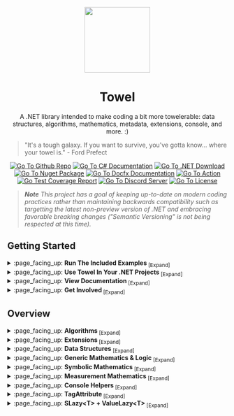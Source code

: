 <p align="center">
	<a href="#"><img src="https://github.com/ZacharyPatten/Towel/blob/main/.github/Resources/Logo.svg?raw=true" height="150"></a>
</p>

<h1 align="center">
	Towel
</h1>

<p align="center">
	A .NET library intended to make coding a bit more towelerable: data structures, algorithms, mathematics, metadata, extensions, console, and more. :)
</p>

> "It's a tough galaxy. If you want to survive, you've gotta know... where your towel is." - Ford Prefect

<p align="center">
	<a href="https://github.com/ZacharyPatten/Towel"><img src="https://img.shields.io/badge/github-repo-%2324292e?logo=github" title="Go To Github Repo"></a>
	<a href="https://docs.microsoft.com/en-us/dotnet/csharp/"><img src="https://img.shields.io/badge/language-C%23-%23178600" title="Go To C# Documentation"></a>
	<a href="https://dotnet.microsoft.com/download"><img src="https://img.shields.io/badge/dynamic/xml?color=%23512bd4&label=target&query=%2F%2FTargetFramework%5B1%5D&url=https%3A%2F%2Fraw.githubusercontent.com%2FZacharyPatten%2FTowel%2Fmain%2FSources%2FTowel%2FTowel.csproj&logo=.net" title="Go To .NET Download"></a>
	<a href="https://www.nuget.org/packages/Towel"><img src="https://img.shields.io/nuget/v/Towel.svg?logo=nuget" title="Go To Nuget Package" /></a>
	<a href="https://zacharypatten.github.io/Towel/index.html"><img src="https://github.com/ZacharyPatten/Towel/blob/main/.github/Resources/docfx-badge.svg?raw=true" title="Go To Docfx Documentation"></a>
	<a href="https://github.com/ZacharyPatten/Towel/actions/workflows/Continuous%20Integration.yml"><img src="https://github.com/ZacharyPatten/Towel/actions/workflows/Continuous%20Integration.yml/badge.svg" title="Go To Action"></a>
	<a href="https://zacharypatten.github.io/Towel/coveragereport/index.html"><img src="https://img.shields.io/badge/dynamic/xml?color=yellow&label=coverage&query=%2F%2Fcoverage%5B1%5D%2F%40line-rate-percentage&url=https%3A%2F%2Fraw.githubusercontent.com%2FZacharyPatten%2FTowel%2Fgh-pages%2Fcoveragereport%2Fcoverage.xml" title="Go Test Coverage Report" /></a>
	<a href="https://discord.gg/4XbQbwF"><img src="https://img.shields.io/discord/557244925712924684?logo=discord&logoColor=ffffff&color=7389D8" title="Go To Discord Server" /></a>
	<a href="https://github.com/ZacharyPatten/Towel/blob/main/License.md"><img src="https://img.shields.io/badge/license-MIT-green.svg" title="Go To License" /></a>
</p>

> _**Note** This project has a goal of keeping up-to-date on modern coding practices rather than maintaining backwards compatibility such as targetting the latest non-preview version of .NET and embracing favorable breaking changes ("Semantic Versioning" is not being respected at this time)._

## Getting Started

<details>
<summary>
:page_facing_up: <strong>Run The Included Examples </strong><sub>[Expand]</sub>
</summary>
<p>

> Towel has [Examples](https://github.com/ZacharyPatten/Towel/tree/main/Examples) included in this repository.
> 
> [Download](https://github.com/ZacharyPatten/Towel/archive/main.zip) this repository and unzip the contents.
> 
> There are no custom build processes. Towel should build with any standard .NET build process, but one of the following is recommended:
> 
> <details>
> <summary>
> :page_facing_up: <strong>Visual Studio </strong><sub>[Expand]</sub>
> </summary>
> <p>
> 
> > 1. Install [Visual Studio](https://visualstudio.microsoft.com/) if not already installed.
> > 
> > 2. Open the <sub><a href="Towel.sln"><img src="https://raw.githubusercontent.com/ZacharyPatten/Towel/main/.github/Resources/file-16.svg" title="File"></a></sub> **`Towel.sln`** file in Visual Studio.
> > 
> > - _(optional) [Here are some settings you change in Visual Studio](https://gist.github.com/ZacharyPatten/693f35653f6c21fbe6c85444792e524b)._
>
> </p>
> </details>
>
> <details>
> <summary>
> :page_facing_up: <strong>Visual Studio Code </strong><sub>[Expand]</sub>
> </summary>
> <p>
> 
> > 1. Install the [.NET SDK](https://dotnet.microsoft.com/download) if not already installed.
> > 
> > 2. Install [Visual Studio Code](https://visualstudio.microsoft.com/) if not already installed.
> > 
> > 3. Open the <sub><a href="#"><img src="https://raw.githubusercontent.com/ZacharyPatten/Towel/main/.github/Resources/file-directory-16.svg" title="Directory"></a></sub> **`root folder`** of the repository in Visual Studio Code.
> > 
> > _The following files are included in the repository:_
> > - `.vscode/extensions.json` <sub>recommends Vistual Studio Code extension dependencies</sub>
> > - `.vscode/launch.json` <sub>includes the configurations for debugging the examples</sub>
> > - `.vscode/settings.json` <sub>automatically applies settings to the workspace</sub>
> > - `.vscode/tasks.json` <sub>includes the commands to build the projects</sub>
> > 
> > _Visual Studio Code Extensions (will be prompted to install these when you open the folder):_
> > - `ms-vscode.csharp` <sub>C# support</sub>
> > - `formulahendry.dotnet-test-explorer` _(optional)_ <sub>MSTest unit testing support</sub>
> > - `aisoftware.tt-processor` _(optional)_ <sub>T4 Template support</sub>
> > - `zbecknell.t4-support` _(optional)_ <sub>T4 Template syntax highlighting</sub>
>
> </p>
> </details>

</p>
</details>

<details>
<summary>
:page_facing_up: <strong>Use Towel In Your .NET Projects </strong><sub>[Expand]</sub>
</summary>
<p>

> - Your project must target the same or newer version of .NET as Towel. [See this documentation on how to check the current target of your project](https://docs.microsoft.com/en-us/dotnet/standard/frameworks). Towel targets the following version of .NET: <sub><a href="https://dotnet.microsoft.com/download"><img src="https://img.shields.io/badge/dynamic/xml?color=%23512bd4&label=target&query=%2F%2FTargetFramework%5B1%5D&url=https%3A%2F%2Fraw.githubusercontent.com%2FZacharyPatten%2FTowel%2Fmain%2FSources%2FTowel%2FTowel.csproj&logo=.net" title="Go To .NET Download"></a></sub>
>
> - Towel has a nuget package: <sub><a href="https://www.nuget.org/packages/Towel"><img src="https://img.shields.io/nuget/v/Towel.svg?logo=nuget" title="Go To Nuget Package"/></a></sub><br/>Instructions on how to reference the package are included on nuget.org _(click the badge)_.
>
> - If you use Towel and would be willing to show it, here is a badge you can copy-paste into your readme: <sub><a href="#"><img src="https://github.com/ZacharyPatten/Towel/blob/main/.github/Resources/UsingTowel.svg?raw=true" title="Go To Towel"></a></sub>
>   ```html
>   <a href="https://github.com/ZacharyPatten/Towel"><img src="https://github.com/ZacharyPatten/Towel/blob/main/.github/Resources/UsingTowel.svg?raw=true" title="Go To Towel"></a>
>   ```
>
> - Share your work. If you use Towel in one of your projects we want to hear about it. :)

</p>
</details>

<details>
<summary>
:page_facing_up: <strong>View Documentation </strong><sub>[Expand]</sub>
</summary>
<p>

> - Change Log: https://github.com/ZacharyPatten/Towel/releases
> - [docfx](https://github.com/dotnet/docfx) generated API documentation reference: <sub><a href="https://zacharypatten.github.io/Towel/index.html"><img src="https://github.com/ZacharyPatten/Towel/blob/main/.github/Resources/docfx-badge.svg?raw=true" title="Go To Docfx Documentation"></a></sub>
> - [Coverlet](https://github.com/coverlet-coverage/coverlet) + [ReportGenerator](https://github.com/danielpalme/ReportGenerator) generated test coverage report: <sub><a href="https://zacharypatten.github.io/Towel/coveragereport/index.html"><img src="https://img.shields.io/badge/dynamic/xml?color=yellow&label=coverage&query=%2F%2Fcoverage%5B1%5D%2F%40line-rate-percentage&url=https%3A%2F%2Fraw.githubusercontent.com%2FZacharyPatten%2FTowel%2Fgh-pages%2Fcoveragereport%2Fcoverage.xml" title="Go Test Coverage Report"/></a></sub>
> - [BenchmarkDotNet](https://github.com/dotnet/BenchmarkDotNet) generated benchmarking: https://zacharypatten.github.io/Towel/articles/benchmarks.html
> 
> Relevant Articles:
>
> - [MSDN Accessing XML Documentation Via Reflection](https://docs.microsoft.com/en-us/archive/msdn-magazine/2019/october/csharp-accessing-xml-documentation-via-reflection)</br>
> - [Beginner's Guide To Console Input In C#](https://gist.github.com/ZacharyPatten/798ed612d692a560bdd529367b6a7dbd)</br>
> - [Generating Unique Random Data](https://gist.github.com/ZacharyPatten/c9b43a2c9e8a5a5523883e77410f742d)</br>
> - [Random Generation (with efficient exclusions)](https://gist.github.com/ZacharyPatten/8de188b2bd358ab5c3517cbb55e83632)</br>
> - [Omnitree](https://gist.github.com/ZacharyPatten/f21fc5c6835faea9be8ae4baab4e294e)</br>
> - [C# Generic Math](https://gist.github.com/ZacharyPatten/8e1395a94928f2c7715cf939b0d0389c)</br>
>
> File Structure Overview _(except for <sub><a href="https://github.com/ZacharyPatten/Towel/tree/gh-pages"><img src="https://raw.githubusercontent.com/ZacharyPatten/Towel/main/.github/Resources/git-branch-16.svg" title="Branch"></a></sub> `gh-pages`)_:
>
> - <sub><a href=".github"><img src="https://raw.githubusercontent.com/ZacharyPatten/Towel/main/.github/Resources/file-directory-16.svg" title="Directory"></a></sub> `.github` <sub>content regarding the GitHub repoistory.</sub>
>   - <sub><a href=".github/ISSUE_TEMPLATE"><img src="https://raw.githubusercontent.com/ZacharyPatten/Towel/main/.github/Resources/file-directory-16.svg" title="Directory"></a></sub> `ISSUE_TEMPLATE` <sub>templates for issue submissions to the GitHub repository</sub>
>   - <sub><a href=".github/Resources"><img src="https://raw.githubusercontent.com/ZacharyPatten/Towel/main/.github/Resources/file-directory-16.svg" title="Directory"></a></sub> `Resources` <sub>resources such as image files</sub>
>   - <sub><a href=".github/workflows"><img src="https://raw.githubusercontent.com/ZacharyPatten/Towel/main/.github/Resources/file-directory-16.svg" title="Directory"></a></sub> `workflows` <sub>[GitHub Actions](https://github.com/ZacharyPatten/Towel/actions) workflows</sub>
>     - <sub><a href=".github/workflows/Continuous Integration.yml"><img src="https://raw.githubusercontent.com/ZacharyPatten/Towel/main/.github/Resources/play-16.svg" title="Action"></a></sub> `Continuous Integration.yml` <sub>workflow for checking that code compiles and unit tests pass</sub>
>     - <sub><a href=".github/workflows/Towel Deployment.yml"><img src="https://raw.githubusercontent.com/ZacharyPatten/Towel/main/.github/Resources/play-16.svg" title="Action"></a></sub> `Towel Deployment.yml` <sub>workflow to manage [releases](https://github.com/ZacharyPatten/Towel/releases) and deploy [nuget packages](https://www.nuget.org/packages/Towel)</sub>
>     - <sub><a href=".github/workflows/Documentation.yml"><img src="https://raw.githubusercontent.com/ZacharyPatten/Towel/main/.github/Resources/play-16.svg" title="Action"></a></sub> `Documentation.yml` <sub>workflow that runs [docfx](https://github.com/dotnet/docfx) + [Coverlet](https://github.com/coverlet-coverage/coverlet) + [ReportGenerator](https://github.com/danielpalme/ReportGenerator) to output [GitHub Pages](https://pages.github.com/) to <sub><a href="https://github.com/ZacharyPatten/Towel/tree/gh-pages"><img src="https://raw.githubusercontent.com/ZacharyPatten/Towel/main/.github/Resources/git-branch-16.svg" title="Branch"></a></sub> `gh-pages`</sub>
>   - <sub><a href=".github/pull_request_template.md"><img src="https://raw.githubusercontent.com/ZacharyPatten/Towel/main/.github/Resources/file-16.svg" title="File"></a></sub> `pull_request_template.md` <sub>template for when pull requests are created</sub>
> - <sub><a href=".vscode"><img src="https://raw.githubusercontent.com/ZacharyPatten/Towel/main/.github/Resources/file-directory-16.svg" title="Directory"></a></sub> `.vscode` <sub>confirguration files for if the code is opened in [Visual Studio Code](https://visualstudio.microsoft.com/)</sub>
> - <sub><a href="Examples"><img src="https://raw.githubusercontent.com/ZacharyPatten/Towel/main/.github/Resources/file-directory-16.svg" title="Directory"></a></sub> `Examples` <sub>root folder for all the example projects</sub>
> - <sub><a href="Sources"><img src="https://raw.githubusercontent.com/ZacharyPatten/Towel/main/.github/Resources/file-directory-16.svg" title="Directory"></a></sub> `Sources` <sub>root folder for the source code of released nuget packages</sub>
>   - <sub><a href="Sources/Towel"><img src="https://raw.githubusercontent.com/ZacharyPatten/Towel/main/.github/Resources/file-directory-16.svg" title="Directory"></a></sub> **`Towel` <sub>the root folder for all source code in the Towel nuget package</sub>**
> - <sub><a href="Tools"><img src="https://raw.githubusercontent.com/ZacharyPatten/Towel/main/.github/Resources/file-directory-16.svg" title="Directory"></a></sub> `Tools` <sub>root folder for all support projects (not included in nuget packages)</sub>
>   - <sub><a href="Tools/docfx_project"><img src="https://raw.githubusercontent.com/ZacharyPatten/Towel/main/.github/Resources/file-directory-16.svg" title="Directory"></a></sub> `docfx_project` <sub>root folder for [docfx](https://github.com/dotnet/docfx) project (used in <sub><a href=".github/workflows/Documentation.yml"><img src="https://raw.githubusercontent.com/ZacharyPatten/Towel/main/.github/Resources/play-16.svg" title="Action"></a></sub> `Documentation.yml`)</sub>
>     - <sub><a href="Tools/docfx_project/articles"><img src="https://raw.githubusercontent.com/ZacharyPatten/Towel/main/.github/Resources/file-directory-16.svg" title="Directory"></a></sub> `articles` <sub>root folder for all articless of the [docfx](https://github.com/dotnet/docfx) generated [GitHub Pages](https://pages.github.com/) website</sub>
>     - <sub><a href="Tools/docfx_project/apidoc"><img src="https://raw.githubusercontent.com/ZacharyPatten/Towel/main/.github/Resources/file-directory-16.svg" title="Directory"></a></sub> `apidoc` <sub>root folder for all api overrides of the [docfx](https://github.com/dotnet/docfx) generated [GitHub Pages](https://pages.github.com/) website</sub>
>     - <sub><a href="Tools/docfx_project/docfx.json"><img src="https://raw.githubusercontent.com/ZacharyPatten/Towel/main/.github/Resources/file-16.svg" title="File"></a></sub> `docfx.json` <sub>configuration file that controls [docfx](https://github.com/dotnet/docfx)</sub>
>     - <sub><a href="Tools/docfx_project/index.md"><img src="https://raw.githubusercontent.com/ZacharyPatten/Towel/main/.github/Resources/file-16.svg" title="File"></a></sub> `index.md` <sub>home page of the [docfx](https://github.com/dotnet/docfx) generated [GitHub Pages](https://pages.github.com/) website</sub>
>     - <sub><a href="Tools/docfx_project/toc.yml"><img src="https://raw.githubusercontent.com/ZacharyPatten/Towel/main/.github/Resources/file-16.svg" title="File"></a></sub> `toc.yml` <sub>primary navigation for the [docfx](https://github.com/dotnet/docfx) generated [GitHub Pages](https://pages.github.com/) website</sub>
>   - <sub><a href="Tools/Towel_Benchmarking"><img src="https://raw.githubusercontent.com/ZacharyPatten/Towel/main/.github/Resources/file-directory-16.svg" title="Directory"></a></sub> `Towel_Benchmarking` <sub>project with all the benchmarking for the Towel project</sub>
>   - <sub><a href="Tools/Towel_Generating"><img src="https://raw.githubusercontent.com/ZacharyPatten/Towel/main/.github/Resources/file-directory-16.svg" title="Directory"></a></sub> `Towel_Generating` <sub>project with code generation for the Towel Project</sub>
>   - <sub><a href="Tools/Towel_Testing"><img src="https://raw.githubusercontent.com/ZacharyPatten/Towel/main/.github/Resources/file-directory-16.svg" title="Directory"></a></sub> `Towel_Testing` <sub>project with all unit tests for the Towel project (used in <sub><a href=".github/workflows/Continuous Integration.yml"><img src="https://raw.githubusercontent.com/ZacharyPatten/Towel/main/.github/Resources/play-16.svg" title="Action"></a></sub> `Continuous Integration.yml` and <sub><a href=".github/workflows/Documentation.yml"><img src="https://raw.githubusercontent.com/ZacharyPatten/Towel/main/.github/Resources/play-16.svg" title="Action"></a></sub> `Documentation.yml`)</sub>

</p>
</details>

<details>
<summary>
:page_facing_up: <strong>Get Involved </strong><sub>[Expand]</sub>
</summary>
<p>

> - The easiest way to support Towel is to star the github repository.
>
> - If you have any questions, you can [start a new discussion](https://github.com/ZacharyPatten/Towel/discussions/new).
>
> - If you notice anything in Towel that may be improved, please [create a new issue](https://github.com/ZacharyPatten/Towel/issues/new/choose).<br/>
>   Feature requests are welcome.
>
> - You can chat with the developer(s) on discord: <sub><a href="https://discord.gg/4XbQbwF"><img src="https://img.shields.io/discord/557244925712924684?logo=discord&logoColor=ffffff&color=7389D8" title="Go To Discord Server"/></a></sub>
>
> - If you want to contribute to Towel:<br/>&nbsp;&nbsp;1. Fork this repository<br/>&nbsp;&nbsp;2. Make some changes<br/>&nbsp;&nbsp;3. Open a pull request

</p>
</details>

## Overview

<details>
<summary>
:page_facing_up: <strong>Algorithms </strong><sub>[Expand]</sub>
</summary>
<p>

> ```cs
> // supports System.Span<T> and any (non ref struct) int-indexed type
> IsPalindrome<...>(...);
> 
> // supports System.ReadOnlySpan<T>
> IsInterleavedRecursive<...>(...);
> IsInterleavedIterative<...>(...);
> 
> IsReorderOf<...>(...); // aka "anagrams"
> 
> // supports System.Span<T> and any (non ref struct) int-indexed type
> SortShuffle<T>(...);
> SortBubble<T>(...);
> SortSelection<T>(...);
> SortInsertion<T>(...);
> SortQuick<T>(...);
> SortMerge<T>(...);
> SortHeap<T>(...);
> SortOddEven<T>(...);
> SortCocktail<T>(...);
> SortComb<T>(...);
> SortGnome<T>(...);
> SortShell<T>(...);
> SortBogo<T>(...);
> SortSlow<T>(...);
> SortCycle<T>(...);
> SortPancake<T>(...);
> SortStooge<T>(...);
> SortTim<T>(...);
> SortCounting<T>(...); // uint-based (non-comparative sort)
> SortRadix<T>(...); // uint-based (non-comparative sort)
> SortPidgeonHole<T>(...); // int-based (non-comparative sort)
> 
> // supports System.ReadOnlySpan<T> and any (non ref struct) int-indexed type
> SearchBinary<T>(...);
> 
> // supports System.ReadOnlySpan<T> and any (non ref struct) int-indexed type
> int HammingDistanceIterative<...>(...);
> int LevenshteinDistanceRecursive<...>(...);
> int LevenshteinDistanceIterative<...>(...);
> 
> // Permutations of sequences
> // supports System.Span<T> and any (non ref struct) int-indexed type
> void PermuteRecursive<...>(...);
> void PermuteIterative<...>(...);
> 
> // Combinations of sequences
> void Combinations<...>(...);
> 
> // Path Finding (Graph Search)
> // overloads for A*, Dijkstra, and Breadth-First-Search algorithms
> SearchGraph<...>(...);
> 
> // Combines ranges without gaps between them
> IEnumerable<(T A, T B)> CombineRanges<T>(IEnumerable<(T A, T B)> ranges)
> ```
> 
> > [Sorting Algorithm Benchmarks](https://zacharypatten.github.io/Towel/benchmarks/SortBenchmarks.html)<br/>
> > [Permute Benchmarks](https://zacharypatten.github.io/Towel/benchmarks/PermuteBenchmarks.html)

</p>
</details>

<details>
<summary>
:page_facing_up: <strong>Extensions </strong><sub>[Expand]</sub>
</summary>
<p>

> ```cs
> // System.Random extensions to generate more random types
> // there are overloads to specify possible ranges
> string NextString(this Random random, int length);
> char NextChar(this Random random);
> decimal NextDecimal(this Random random);
> DateTime DateTime(this Random random);
> TimeSpan TimeSpan(this Random random);
> long NextLong(this Random random);
> int[] Next(this Random random, int count, int minValue, int maxValue, Span<T> excluded); // with exclusions
> int[] NextUnique(this Random random, int count, int minValue, int maxValue); // unique values
> int[] NextUnique(this Random random, int count, int minValue, int maxValue, Span<T> excluded); // unique values with exclusions
> T Next<T>(this Random random, IEnumerable<(T Value, double Weight)> pool); // weighted values
> void Shuffle<T>(this Random random, T[] array); // randomize arrays
> 
> // Type conversion to string definition as appears in C# source code
> string ConvertToCSharpSourceDefinition(this Type type);
> // Example: typeof(List<int>) -> "System.Collections.Generic.List<int>"
> 
> string ToEnglishWords(this decimal @decimal);
> // Example: 42 -> "Forty-Two"
> (bool Success, decimal Value) TryParseEnglishWordsToDecimal(string words);
> // Example: "Forty-Two" -> 42
> 
> int TryParseRomanNumeral(string @string);
> // Example: "XLII" -> 42
> int TryToRomanNumeral(int value);
> // Example: 42 -> "XLII"
> 
> // Reflection Extensions To Access XML Documentation
> string GetDocumentation(this Type type);
> string GetDocumentation(this FieldInfo fieldInfo);
> string GetDocumentation(this PropertyInfo propertyInfo);
> string GetDocumentation(this EventInfo eventInfo);
> string GetDocumentation(this ConstructorInfo constructorInfo);
> string GetDocumentation(this MethodInfo methodInfo);
> string GetDocumentation(this MemberInfo memberInfo);
> string GetDocumentation(this ParameterInfo parameterInfo);
> ```
> 
> > [Weighted Random Benchmarks](https://zacharypatten.github.io/Towel/benchmarks/WeightedRandomBenchmarks.html)<br/>
> > [Random With Exclusions Benchmarks](https://zacharypatten.github.io/Towel/benchmarks/RandomWithExclusionsBenchmarks.html)<br/>
> > [decimal To English Words Benchmarks](https://zacharypatten.github.io/Towel/benchmarks/ToEnglishWordsBenchmarks.html)

</p>
</details>

<details>
<summary>
:page_facing_up: <strong>Data Structures </strong><sub>[Expand]</sub>
</summary>
<p>

> <details>
> <summary>
> :page_facing_up: <strong>Heap </strong><sub>[Expand]</sub>
> </summary>
> <p>
> 
> > ```cs
> > // A heap is a binary tree that is sorted vertically using comparison methods. This is different
> > // from AVL Trees or Red-Black Trees that keep their contents stored horizontally. The rule
> > // of a heap is that no parent can be less than either of its children. A Heap using "sifting up"
> > // and "sifting down" algorithms to move values vertically through the tree to keep items sorted.
> > 
> > IHeap<T> heap = HeapArray.New<T>();
> > 
> > // Visualization:
> > //
> > //    Binary Tree
> > //
> > //                      -7
> > //                      / \
> > //                     /   \
> > //                    /     \
> > //                   /       \
> > //                  /         \
> > //                 /           \
> > //                /             \
> > //               /               \
> > //             -4                 1
> > //             / \               / \     
> > //            /   \             /   \    
> > //           /     \           /     \   
> > //         -1       3         6       4
> > //         / \     / \       / \     / \ 
> > //        30  10  17  51    45  22  19  7
> > //
> > //    Flattened into an Array
> > //
> > //        Root = 1
> > //        Left Child = 2 * Index
> > //        Right Child = 2* Index + 1
> > //         __________________________________________________________________________
> > //        |0  |-7 |-4 |1  |-1 |3  |6  |4  |30 |10 |17 |51 |45 |22 |19 |7  |0  |0  |0  ...
> > //         ‾‾‾‾‾‾‾‾‾‾‾‾‾‾‾‾‾‾‾‾‾‾‾‾‾‾‾‾‾‾‾‾‾‾‾‾‾‾‾‾‾‾‾‾‾‾‾‾‾‾‾‾‾‾‾‾‾‾‾‾‾‾‾‾‾‾‾‾‾‾‾‾‾‾
> > //         0   1   2   3   4   5   6   7   8   9   10  11  12  13  14  15  16  17  18
> > ```
> 
> </p>
> </details>
> 
> <details>
> <summary>
> :page_facing_up: <strong>AVL Tree </strong><sub>[Expand]</sub>
> </summary>
> <p>
> 
> > ```cs
> > // An AVL tree is a binary tree that is sorted using comparison methods and automatically balances
> > // itself by tracking the heights of nodes and performing one of four specific algorithms: rotate
> > // right, rotate left, double rotate right, or double rotate left. Any parent in an AVL Tree must
> > // be greater than its left child but less than its right child (if the children exist). An AVL
> > // tree is sorted in the same manor as a Red-Black Tree, but uses different algorithms to maintain
> > // the balance of the tree.
> > 
> > IAvlTree<T> avlTree = AvlTreeLinked.New<T>();
> > 
> > // Visualization:
> > //
> > //    Binary Tree
> > //
> > //        Depth 0 ------------------>    7
> > //                                      / \
> > //                                     /   \
> > //                                    /     \
> > //                                   /       \
> > //                                  /         \
> > //                                 /           \
> > //                                /             \
> > //                               /               \
> > //        Depth 1 --------->    1                 22
> > //                             / \               / \
> > //                            /   \             /   \
> > //                           /     \           /     \
> > //        Depth 2 ---->    -4       4         17      45
> > //                         / \     / \       / \     / \
> > //        Depth 3 --->   -7  -1   3   6     10  19  30  51
> > //
> > //    Flattened into an Array
> > //
> > //        Root = 1
> > //        Left Child = 2 * Index
> > //        Right Child = 2* Index + 1
> > //         __________________________________________________________________________
> > //        |0  |7  |1  |22 |-4 |4  |17 |45 |-7 |-1 |3  |6  |10 |19 |30 |51 |0  |0  |0  ...
> > //         ‾‾‾‾‾‾‾‾‾‾‾‾‾‾‾‾‾‾‾‾‾‾‾‾‾‾‾‾‾‾‾‾‾‾‾‾‾‾‾‾‾‾‾‾‾‾‾‾‾‾‾‾‾‾‾‾‾‾‾‾‾‾‾‾‾‾‾‾‾‾‾‾‾‾
> > //         0   1   2   3   4   5   6   7   8   9   10  11  12  13  14  15  16  17  18
> > ```
> 
> </p>
> </details>
> 
> <details>
> <summary>
> :page_facing_up: <strong>Red Black Tree </strong><sub>[Expand]</sub>
> </summary>
> <p>
> 
> > ```cs
> > // A Red-Black treeis a binary tree that is sorted using comparison methods and automatically 
> > // balances itself. Any parent in an Red-Black Tree must be greater than its left child but less
> > // than its right child (if the children exist). A Red-Black tree is sorted in the same manor as
> > // an AVL Tree, but uses different algorithms to maintain the balance of the tree.
> > 
> > IRedBlackTree<T> redBlackTree = RedBlackTreeLinked.New<T>();
> > 
> > // Visualization:
> > //
> > //    Binary Tree
> > //
> > //        Color Black ---------------->    7
> > //                                        / \
> > //                                       /   \
> > //                                      /     \
> > //                                     /       \
> > //                                    /         \
> > //                                   /           \
> > //                                  /             \
> > //                                 /               \
> > //        Color Red --------->    1                 22
> > //                               / \               / \
> > //                              /   \             /   \
> > //                             /     \           /     \
> > //        Color Black --->   -4       4         17      45
> > //                           / \     / \       / \     / \
> > //        Color Red --->   -7  -1   3   6     10  19  30  51
> > //
> > //    Flattened into an Array
> > //
> > //        Root = 1
> > //        Left Child = 2 * Index
> > //        Right Child = 2* Index + 1
> > //         __________________________________________________________________________
> > //        |0  |7  |1  |22 |-4 |4  |17 |45 |-7 |-1 |3  |6  |10 |19 |30 |51 |0  |0  |0  ...
> > //         ‾‾‾‾‾‾‾‾‾‾‾‾‾‾‾‾‾‾‾‾‾‾‾‾‾‾‾‾‾‾‾‾‾‾‾‾‾‾‾‾‾‾‾‾‾‾‾‾‾‾‾‾‾‾‾‾‾‾‾‾‾‾‾‾‾‾‾‾‾‾‾‾‾‾
> > //         0   1   2   3   4   5   6   7   8   9   10  11  12  13  14  15  16  17  18
> > ```
> 
> </p>
> </details>
> 
> <details>
> <summary>
> :page_facing_up: <strong>Omnitree </strong><sub>[Expand]</sub>
> </summary>
> <p>
> 
> > ```cs
> > // An Omnitree is a Spacial Partitioning Tree (SPT) that works on an arbitrary number of dimensions.
> > // It stores items sorted along multiple dimensions by dividing spaces into sub-spaces. A 3D
> > // version of an SPT is often called an "Octree" and a 2D version of an SPT is often called a
> > // "Quadtree." There are two versions of the Omnitree: Points and Bounds. The Points version stores
> > // vectors while the Bounds version stores spaces with a minimum and maximum vector.
> > 
> > IOmnitreePoints<T, A1, A2, A3...> omnitreePoints =
> >     new OmnitreePointsLinked<T, A1, A2, A3...>(
> >         (T value, out A1 a1, out A2 a2, out A3 a3...) => { ... });
> >         
> > IOmnitreeBounds<T, A1, A2, A3...> omnitreeBounds =
> >     new OmnitreeBoundsLinked<T, A1, A2, A3...>(
> >         (T value,
> >         out A1 min1, out A1 max1,
> >         out A2 min2, out A2 max2,
> >         out A3 min3, out A3 max3...) => { ... });
> > 
> > // The maximum number of children any node can have is 2 ^ N where N is the number
> > // of dimensions of the tree.
> > //
> > //    -------------------------------
> > //    | Dimensions | Max # Children |
> > //    |============|================|
> > //    |     1      |   2 ^ 1 = 2    |
> > //    |     2      |   2 ^ 2 = 4    |
> > //    |     3      |   2 ^ 3 = 8    |
> > //    |     4      |   2 ^ 4 = 16   |
> > //    |    ...     |      ...       |
> > //    -------------------------------
> > //
> > // Visualizations
> > //
> > // 1 Dimensional:
> > //
> > //  -1D |-----------|-----------| +1D        Children Indexes:
> > //                                           -1D: 0
> > //       <--- 0 ---> <--- 1 --->             +1D: 1
> > //
> > // 2 Dimensional:
> > //       _____________________
> > //      |          |          |  +2D
> > //      |          |          |   ^
> > //      |     2    |     3    |   |        Children Indexes:
> > //      |          |          |   |        -2D -1D: 0
> > //      |----------|----------|   |        -2D +1D: 1
> > //      |          |          |   |        +2D -1D: 2
> > //      |          |          |   |        +2D +1D: 3
> > //      |     0    |     1    |   |
> > //      |          |          |   v
> > //      |__________|__________|  -2D
> > //
> > //       -1D <-----------> +1D 
> > //
> > // 3 Dimensional:
> > //
> > //            +3D     _____________________
> > //           7       /         /          /|
> > //          /       /    6    /     7    / |
> > //         /       /---------/----------/  |                     Children Indexes:
> > //        /       /    2    /     3    /|  |                     -3D -2D -1D: 0
> > //       L       /_________/__________/ |  |                     -3D -2D +1D: 1
> > //    -3D       |          |          | | /|          +2D        -3D +2D -1D: 2
> > //              |          |          | |/ |           ^         -3D +2D +1D: 3
> > //              |     2    |     3    | /  |           |         +3D -2D -1D: 4
> > //              |          |          |/|  | <-- 5     |         +3D -2D +1D: 5
> > //              |----------|----------| |  |           |         +3D +2D -1D: 6
> > //              |          |          | |  /           |         +3D +2D +1D: 7
> > //              |          |          | | /            |
> > //              |     0    |     1    | |/             |
> > //              |          |          | /              v
> > //              |__________|__________|/              -2D
> > //             
> > //                   ^
> > //                   |
> > //                   4 (behind 0)
> > //
> > //               -1D <-----------> +1D
> > //
> > // 4 Dimensional:
> > //
> > //     +1D         +2D         +3D         +4D       Children Indexes:
> > //      ^           ^           ^           ^
> > //      |           |           |           |        -4D -3D -2D -1D: 0   +4D -3D -2D -1D: 8
> > //      |           |           |           |        -4D -3D -2D +1D: 1   +4D -3D -2D +1D: 9
> > //      |           |           |           |        -4D -3D +2D -1D: 2   +4D -3D +2D -1D: 10
> > //      |           |           |           |        -4D -3D +2D +1D: 3   +4D -3D +2D +1D: 11
> > //      |           |           |           |        -4D +3D -2D -1D: 4   +4D +3D -2D -1D: 12
> > //     ---         ---         ---         ---       -4D +3D -2D +1D: 5   +4D +3D -2D +1D: 13
> > //      |           |           |           |        -4D +3D +2D -1D: 6   +4D +3D +2D -1D: 14
> > //      |           |           |           |        -4D +3D +2D +1D: 7   +4D +3D +2D +1D: 15
> > //      |           |           |           |
> > //      |           |           |           |
> > //      |           |           |           |
> > //      v           v           v           v
> > //     -1D         -2D         -3D         -4D
> > //
> > //     With a value that is in the (+1D, -2D, -3D, +4D)[Index 9] child:
> > //
> > //     +1D         +2D         +3D         +4D
> > //      ^           ^           ^           ^
> > //      |           |           |           |
> > //      |           |           |           |
> > //      O---        |           |        ---O
> > //      |   \       |           |       /   |
> > //      |    \      |           |      /    |
> > //     ---    \    ---         ---    /    ---
> > //      |      \    |           |    /      |
> > //      |       \   |           |   /       |
> > //      |        ---O-----------O---        |
> > //      |           |           |           |
> > //      |           |           |           |
> > //      v           v           v           v
> > //     -1D         -2D         -3D         -4D
> > 
> > // By default, the omnitree will sort items along each axis and use the median algorithm to determine
> > // the point of divisions. However, you can override the subdivision algorithm. For numerical values,
> > // the mean algorithm can be used (and is much faster than median). If you know the data set will be
> > // relatively evenly distributed within a sub-space, you can even set the subdivision algorithm to
> > // calculate the subdivision from parent spaces rather than looking at the current contents of the
> > // space.
> > 
> > // The depth of the omnitree is bounded by "ln(count)" the natural log of the current count. When adding
> > // and item to the tree, if the number of items in the respective child is greater than ln(count) and 
> > // the depth bounding has not been reached, then the child will be subdivided. The goal is to achieve 
> > // Ω(ln(count)) runtime complexity when looking up values.
> > ```
> 
> </p>
> </details>
> 
> <details>
> <summary>
> :page_facing_up: <strong>Tree </strong><sub>[Expand]</sub>
> </summary>
> <p>
> 
> > ```cs
> > ITree<T> treeMap = TreeMap.New<T>(...);
> > ```
> 
> </p>
> </details>
> 
> <details>
> <summary>
> :page_facing_up: <strong>Graph </strong><sub>[Expand]</sub>
> </summary>
> <p>
> 
> > ```cs
> > // A graph is a data structure that contains nodes and edges. They are useful
> > // when you need to model real world scenarios. They also are generally used
> > // for particular algorithms such as path finding. The GraphSetOmnitree is a
> > // graph that stores nodes in a hashed set and the edges in a 2D omnitree (aka
> > // quadtree).
> > 
> > IGraph<int> graph = GraphSetOmnitree.New<int>();
> > // add nodes
> > graph.Add(0);
> > graph.Add(1);
> > graph.Add(2);
> > graph.Add(3);
> > // add edges
> > graph.Add(0, 1);
> > graph.Add(1, 2);
> > graph.Add(2, 3);
> > graph.Add(0, 3);
> > // visualization
> > //
> > //     0 --------> 1
> > //     |           |
> > //     |           |
> > //     |           |
> > //     v           v
> > //     3 <-------- 2
> > ```
> 
> </p>
> </details>
> 
> <details>
> <summary>
> :page_facing_up: <strong>Trie </strong><sub>[Expand]</sub>
> </summary>
> <p>
> 
> > ```cs
> > // A trie is a tree that stores values in a way that partial keys may be shared
> > // amongst values to reduce redundant memory usage. They are generally used with
> > // large data sets such as storing all the words in the English language. For
> > // example, the words "farm" and "fart" both have the letters "far" in common.
> > // A trie takes advantage of that and only stores the necessary letters for
> > // those words ['f'->'a'->'r'->('t'||'m')]. A trie is not limited to string
> > // values though. Any key type that can be broken into pieces (and shared),
> > // could be used in a trie.
> > //
> > // There are two versions. One that only stores the values of the trie (ITrie<T>)
> > // and one that stores the values of the trie plus an additional generic value
> > // on the leaves (ITrie<T, D>).
> >
> > ITrie<T> trie = TrieLinkedHashLinked.New<T>();
> >
> > ITrie<T, D> trie = TrieLinkedHashLinked.New<T, D>();
> > ```
> 
> </p>
> </details>

</p>
</details>

<details>
<summary>
:page_facing_up: <strong>Generic Mathematics & Logic </strong><sub>[Expand]</sub>
</summary>
<p>

> <details>
> <summary>
> :page_facing_up: <strong>How It Works </strong><sub>[Expand]</sub>
> </summary>
> <p>
> 
> > ```cs
> > public static T Addition<T>(T a, T b)
> > {
> > 	return AdditionImplementation<T>.Function(a, b);
> > }
> > 
> > internal static class AdditionImplementation<T>
> > {
> > 	internal static Func<T, T, T> Function = (T a, T b) =>
> > 	{
> > 		var A = Expression.Parameter(typeof(T));
> > 		var B = Expression.Parameter(typeof(T));
> > 		var BODY = Expression.Add(A, B);
> > 		Function = Expression.Lambda<Func<T, T, T>>(BODY, A, B).Compile();
> > 		return Function(a, b);
> > 	};
> > }
> > ```
> > 
> > You can break type safe-ness using generic types and runtime compilation, and you can store the runtime compilation in a delegate so the only overhead is the invocation of the delegate.
> 
> </p>
> </details>
> 
> ```cs
> // Logic Fundamentals
> bool Equate<T>(T a , T b);
> bool LessThan<T>(T a, T b);
> bool GreaterThan<T>(T a, T b);
> CompareResult Compare<T>(T a, T b);
> 
> // Mathematics Fundamentals
> T Negation<T>(T a);
> T Addition<T>(T a, T b);
> T Subtraction<T>(T a, T b);
> T Multiplication<T>(T a, T b);
> T Division<T>(T a, T b);
> T Remainder<T>(T a, T b);
> 
> // More Logic
> bool IsPrime<T>(T a);
> bool IsEven<T>(T a);
> bool IsOdd<T>(T a);
> T Minimum<T>(T a, T b);
> T Maximum<T>(T a, T b);
> T Clamp<T>(T value, T floor, T ceiling);
> T AbsoluteValue<T>(T a);
> bool EqualityLeniency<T>(T a, T b, T leniency);
> 
> // More Numerics
> void FactorPrimes<T>(T a, ...);
> T Factorial<T>(T a);
> T LinearInterpolation<T>(T x, T x0, T x1, T y0, T y1);
> T LeastCommonMultiple<T>(T a, T b, params T[] c);
> T GreatestCommonFactor<T>(T a, T b, params T[] c);
> LinearRegression2D<T>(..., out T slope, out T y_intercept);
> 
> // Statistics
> T Mean<T>(T a, params T[] b);
> T Median<T>(params T[] values);
> Heap<Link<T, int>> Mode<T>(T a, params T[] b);
> void Range<T>(out T minimum, out T maximum, ...);
> T[] Quantiles<T>(int quantiles, ...);
> T GeometricMean<T>(...);
> T Variance<T>(...);
> T StandardDeviation<T>(...);
> T MeanDeviation<T>(...);
> 
> // Vectors
> Vector<T> V1 = new Vector<T>(params T[] vector);
> Vector<T> V2 = new Vector<T>(params T[] vector);
> Vector<T> V3;
> T scalar;
> V3 = -V1;                   // Negate
> V3 = V1 + V2;               // Add
> V3 = V1 - V2;               // Subtract
> V3 = V1 * scalar;           // Multiply
> V3 = V1 / scalar;           // Divide
> scalar = V1.DotProduct(V2); // Dot Product
> V3 = V1.CrossProduct(V2);   // Cross Product
> V1.Magnitude;               // Magnitude
> V3 = V1.Normalize();        // Normalize
> bool equal = V1 == V2;      // Equal
> 
> // Matrices
> Matrix<T> M1 = new Matrix<T>(int rows, int columns);
> Matrix<T> M2 = new Matrix<T>(int rows, int columns);
> Matrix<T> M3;
> Vector<T> V2 = new Vector<T>(params T[] vector);
> Vector<T> V3;
> T scalar;
> M3 = -M1;                               // Negate
> M3 = M1 + M2;                           // Add
> M3 = M1 - M2;                           // Subtract
> M3 = M1 * M2;                           // Multiply
> V3 = M1 * V2;                           // Multiply (vector)
> M3 = M1 * scalar;                       // Multiply (scalar)
> M3 = M1 / scalar;                       // Divide
> M3 = M1 ^ 3;                            // Power
> scalar = M1.Determinent();              // Determinent
> M3 = M1.Minor(int row, int column);     // Minor
> M3 = M1.Echelon();                      // Echelon Form (REF)
> M3 = M1.ReducedEchelon();               // Reduced Echelon Form (RREF)
> M3 = M1.Inverse();                      // Inverse
> M1.DecomposeLowerUpper(ref M2, ref M3); // Lower Upper Decomposition
> bool equal = M1 == M2;                  // Equal
> ```

</p>
</details>

<details>
<summary>
:page_facing_up: <strong>Symbolic Mathematics </strong><sub>[Expand]</sub>
</summary>
<p>

> ```cs
> // Parsing From Linq Expression
> Expression<Func<double, double>> exp1 = (x) => 2 * (x / 7);
> Symbolics.Expression symExp1 = Symbolics.Parse(exp1);
> 
> // Parsing From String
> Symbolics.Expression symExp2 = Symbolics.Parse("2 * ([x] / 7)");
> 
> // Mathematical Simplification
> Symbolics.Expression simplified = symExp1.Simplify();
> 
> // Variable Substitution
> symExp1.Substitute("x", 5);
> ```

</p>
</details>

<details>
<summary>
:page_facing_up: <strong>Measurement Mathematics </strong><sub>[Expand]</sub>
</summary>
<p>

> <details>
> <summary>
> :page_facing_up: <strong>Supported Measurements </strong><sub>[Expand]</sub>
> </summary>
> <p>
> 
> > Here are the currently supported measurement types:
> > 
> > ```cs
> > //    Acceleration: Length/Time/Time
> > //    AngularAcceleration: Angle/Time/Time
> > //    Angle: Angle
> > //    AngularSpeed: Angle/Time
> > //    Area: Length*Length
> > //    AreaDensity: Mass/Length/Length
> > //    Density: Mass/Length/Length/Length
> > //    ElectricCharge: ElectricCharge
> > //    ElectricCurrent: ElectricCharge/Time
> > //    Energy: Mass*Length*Length/Time/Time
> > //    Force: Mass*Length/Time/Time
> > //    Length: Length
> > //    LinearDensity: Mass/Length
> > //    LinearMass: Mass*Length
> > //    LinearMassFlow: Mass*Length/Time
> > //    Mass: Mass
> > //    MassRate: Mass/Time
> > //    Power: Mass*Length*Length/Time/Time/Time
> > //    Pressure: Mass/Length/Time/Time
> > //    Speed: Length/Time
> > //    Tempurature: Tempurature
> > //    Time: Time
> > //    TimeArea: Time*Time
> > //    Volume: Length*Length*Length
> > //    VolumeRate: Length*Length*Length/Time
> > ```
> > 
> > The measurement types are generated in the *Towel/Measurements/MeasurementTypes.tt* T4 text template file. The unit (enum) definitions are in the *Towel/Measurements/MeasurementUnitDefinitions.cs* file. Both measurment types and unit definitions can be easily added. If you think a measurement type or unit type should be added, please [submit an enhancement issue](https://github.com/ZacharyPatten/Towel/issues/new/choose).
> 
> </p>
> </details>
> 
> ```cs
> // Towel has measurement types to help write scientific code: Acceleration<T>, Angle<T>, Area<T>, 
> // Density<T>, Length<T>, Mass<T>, Speed<T>, Time<T>, Volume<T>, etc.
> 
> // Automatic Unit Conversion
> // When you perform mathematical operations on measurements, any necessary unit conversions will
> // be automatically performed by the relative measurement type (in this case "Angle<T>").
> Angle<double> angle1 = (90d, Degrees);
> Angle<double> angle2 = (.5d, Turns);
> Angle<double> result1 = angle1 + angle2; // 270° 
> 
> // Type Safeness
> // The type safe-ness of the measurement types prevents the miss-use of the measurements. You cannot
> // add "Length<T>" to "Angle<T>" because that is mathematically invalid (no operator exists).
> Length<double> length1 = (2d, Yards);
> object result2 = angle1 + length1; // WILL NOT COMPILE!!!
> 
> // Simplify The Syntax Even Further
> // You can use alias to remove the generic type if you want to simplify the syntax even further.
> using Speedf = Towel.Measurements.Speed<float>; // at top of file
> Speedf speed1 = (5, Meters / Seconds);
> 
> // Vector + Measurements
> // You can use the measurement types inside Towel Vectors.
> Vector<Speed<float>> velocity1 = new Vector<Speed<float>>(
> 	(1f, Meters / Seconds),
> 	(2f, Meters / Seconds),
> 	(3f, Meters / Seconds));
> Vector<Speedf> velocity2 = new Vector<Speedf>(
> 	(1f, Centimeters / Seconds),
> 	(2f, Centimeters / Seconds),
> 	(3f, Centimeters / Seconds));
> Vector<Speed<float>> velocity3 = velocity1 + velocity2;
> 
> // Manual Unit Conversions
> // 1. Index Operator On Measurement Type
> double angle1_inRadians = angle1[Radians];
> float speed1_inMilesPerHour = speed1[Miles / Hours];
> // 2. Static Conversion Methods
> double angle3 = Angle<double>.Convert(7d,
> 	Radians,  // from
> 	Degrees); // to
> double speed2 = Speed<double>.Convert(8d,
> 	Meters / Seconds, // from
> 	Miles / Hours);   // to
> double force1 = Force<double>.Convert(9d,
> 	Kilograms * Meters / Seconds / Seconds, // from
> 	Grams * Miles / Hours / Hours);         // to
> double angle4 = Measurement.Convert(10d,
> 	Radians,  // from
> 	Degrees); // to
> // The unit conversion on the Measurement class
> // is still compile-time-safe.
> 
> // Measurement Parsing
> Speed<float>.TryParse("20.5 Meters / Seconds",
> 	out Speed<float> parsedSpeed);
> Force<decimal>.TryParse(".1234 Kilograms * Meters / Seconds / Seconds",
> 	out Force<decimal> parsedForce);
> ```

</p>
</details>

<details>
<summary>
:page_facing_up: <strong>Console Helpers </strong><sub>[Expand]</sub>
</summary>
<p>

> ```cs
> // Just some helper methods for console applications...
> 
> // command line argument parser/handler
> CommandLine.HandleArguments();
> 
> // wait for keypress to continue an intercept input
> ConsoleHelper.PromptPressToContinue(...);
> // generic method for retrieving validated console input
> ConsoleHelper.GetInput<T>(...);
> // animated ellipsis character to show processing
> ConsoleHelper.AnimatedEllipsis(...);
> // render progress bar in console
> ConsoleHelper.ProgressBar(...);
> // Console.ReadLine() with hidden input characters
> ConsoleHelper.HiddenReadLine();
> // easily manage int-based console menus
> ConsoleHelper.IntMenu(...);
> // preventing console input
> ConsoleHelper.FlushInputBuffer();
> ```

</p>
</details>

<details>
<summary>
:page_facing_up: <strong>TagAttribute </strong><sub>[Expand]</sub>
</summary>
<p>

> ```cs
> // With TagAttribute's you can make value-based attributes so
> // you don't always have to make your own custom attribute types.
> // Just "tag" a code member with constant values.
> 
> using System;
> using Towel;
> 
> var (Found, Value) = typeof(MyClass).GetTag("My Tag");
> Console.WriteLine("My Tag...");
> Console.WriteLine("Found: " + Found);
> Console.WriteLine("Value: " + Value);
> 
> [Tag("My Tag", "hello world")]
> public class MyClass { }
> ```

</p>
</details>

<details>
<summary>
:page_facing_up: <strong>SLazy&lt;T&gt; + ValueLazy&lt;T&gt; </strong><sub>[Expand]</sub>
</summary>
<p>

> ```cs
> // SLazy<T> is a faster Lazy<T> when using the default
> // LazyThreadSafetyMode.ExecutionAndPublication setting.
> 
> SLazy<string> slazy = new(() => "hello world");
> Console.WriteLine(slazy.IsValueCreated); // False
> Console.WriteLine(slazy.Value);          // hello world
> Console.WriteLine(slazy.IsValueCreated); // True
> 
> // ValueLazy<T> is even faster than SLazy<T> but it 
> // is unsafe as it will potentially call the factory
> // delegate multiple times if the struct is copied.
> // So please use ValueLazy<T> with caution.
> ```
> 
> > [Initialization Benchmarks](https://zacharypatten.github.io/Towel/benchmarks/LazyInitializationBenchmarks.html)<br/>
> > [Caching Benchmarks](https://zacharypatten.github.io/Towel/benchmarks/LazyCachingBenchmarks.html)<br/>
> > [Construction Benchmarks](https://zacharypatten.github.io/Towel/benchmarks/LazyConstructionBenchmarks.html)

</p>
</details>
